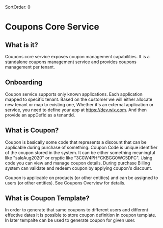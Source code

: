 SortOrder: 0
# Coupons Core Service

## What is it?
Coupons core service exposes coupon management capabilities. It is a standalone coupons management service and provides coupons management per tenant.

## Onboarding
Coupon service supports only known applications.
Each application mapped to specific tenant. 
Based on the customer we will either allocate new tenant or map to existing one, 
Whether it's an external application or service, you need to define your app at https://dev.wix.com. 
And then provide an appDefId as a tenantId.  

## What is Coupon?

Coupon is basically some code that represents a discount that can be applicable during purchase of something. 
Coupon Code is unique identifier of the coupon stored in the system. It can be either something meaningful like "saleAug2020" or cryptic like "3C0W4PHFCKBGG0WC5DFC".
Using code you can view and manage coupon details. During purchase Billing system can validate and redeem coupon by applying coupon's discount.       

Coupon is applicable on products (or other entities) and can be assigned to users (or other entities).
See Coupons Overview for details.

## What is Coupon Template?

In order to generate that same coupons to different users and different effective dates it is possible 
to store coupon definition in coupon template.   
In later tempalte can be used to generate coupon for given user.